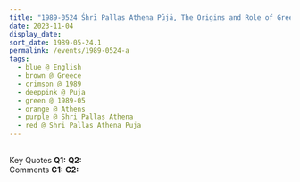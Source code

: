 ```yaml
---
title: "1989-0524 Śhrī Pallas Athena Pūjā, The Origins and Role of Greece, House of Stamatis Boudouris, Athens, Greece"
date: 2023-11-04
display_date: 
sort_date: 1989-05-24.1
permalink: /events/1989-0524-a
tags:
  - blue @ English
  - brown @ Greece
  - crimson @ 1989
  - deeppink @ Puja
  - green @ 1989-05
  - orange @ Athens
  - purple @ Shri Pallas Athena
  - red @ Shri Pallas Athena Puja
---
```


<br>

<wave-list>
  <list-title color="DarkSeaGreen" width="55">Key Quotes</list-title>
  <list-item color="BlanchedAlmond" width="280"><b>Q1:</b> <i></i></list-item>
  <list-item color="Lavender" width="280"><b>Q2:</b> <i></i></list-item>
</wave-list>

<br>

<wave-list>
  <list-title color="DarkSeaGreen" width="55">Comments</list-title>
  <list-item color="BlanchedAlmond" width="280"><b>C1:</b> <i></i></list-item>
  <list-item color="Lavender" width="280"><b>C2:</b> <i></i></list-item>
</wave-list>
